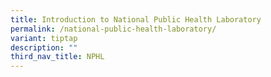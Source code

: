 ```yaml
---
title: Introduction to National Public Health Laboratory
permalink: /national-public-health-laboratory/
variant: tiptap
description: ""
third_nav_title: NPHL
---
```

